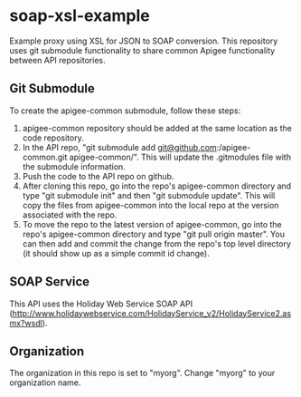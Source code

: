 soap-xsl-example
================

Example proxy using XSL for JSON to SOAP conversion. This repository uses git submodule functionality to share common Apigee functionality between API repositories.

## Git Submodule
To create the apigee-common submodule, follow these steps:

1. apigee-common repository should be added at the same location as the code repository.
2. In the API repo, "git submodule add git@github.com:<githubAccount>/apigee-common.git apigee-common/". This will update the .gitmodules file with the submodule information.
3. Push the code to the API repo on github.
4. After cloning this repo, go into the repo's apigee-common directory and type "git submodule init" and then "git submodule update". This will copy the files from apigee-common into the local repo at the version associated with the repo.
5. To move the repo to the latest version of apigee-common, go into the repo's apigee-common directory and type "git pull origin master". You can then add and commit the change from the repo's top level directory (it should show up as a simple commit id change).

## SOAP Service
This API uses the Holiday Web Service SOAP API (http://www.holidaywebservice.com/HolidayService_v2/HolidayService2.asmx?wsdl).

## Organization
The organization in this repo is set to "myorg". Change "myorg" to your organization name.
